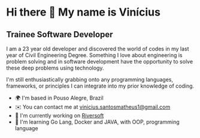 Hi there 👋 My name is Vinícius
==========================

Trainee Software Developer
-----------------------------

I am a 23 year old developer and discovered the world of codes in my last year of Civil Engineering Degree. Something I love about engineering is problem solving and in software development have the opportunity to solve these deep problems using technology.

I'm still enthusiastically grabbing onto any programming languages, frameworks, or principles I can integrate into my prior knowledge of coding.

* 🌍  I'm based in Pouso Alegre, Brazil
* ✉️  You can contact me at [vinicius.santosmatheus1@gmail.com](mailto:vinicius.santosmatheus1@gmail.com)
* 🚀  I'm currently working on [Riversoft](http://riversoft.com.br)
* 🧠  I'm learning Go Lang, Docker and JAVA, with OOP, programming language
